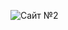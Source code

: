 ![Сайт №2](https://github.com/AntonGITHUBProjects/site2/blob/d96dfcca1f13c06282a40a21c79c1421d34f7ad1/images/site2.png)
